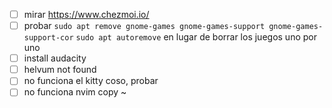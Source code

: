 - [ ] mirar https://www.chezmoi.io/
- [ ] probar `sudo apt remove gnome-games gnome-games-support gnome-games-support-cor` `sudo apt autoremove` en lugar de borrar los juegos uno por uno
- [ ] install audacity
- [ ] helvum not found
- [ ] no funciona el kitty coso, probar 
- [ ] no funciona nvim copy ~
